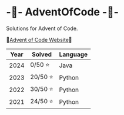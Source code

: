 # -🎄- AdventOfCode -🎄-
Solutions for Advent of Code.

:stars:[Advent of Code Website](https://adventofcode.com/):stars:

| Year  | Solved         | Language |
|-------|----------------|----------|
| 2024  | 0/50 :star:    | Java     |
| 2023  | 20/50 :star:   | Python   |
| 2022  | 30/50 :star:   | Python   |
| 2021  | 24/50 :star:   | Python   |

